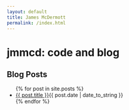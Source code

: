 ```yaml
---
layout: default
title: James McDermott
permalink: /index.html
---
```


jmmcd: code and blog
====================



<div>
  <h2>Blog Posts</h2>
  <ul class="posts">
{% for post in site.posts %}
    <li><a href="{{ post.url }}">{{ post.title }}</a><span>{{ post.date | date_to_string }}</span> </li>
    {% endfor %}
</ul>
</div>

